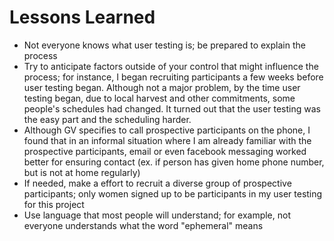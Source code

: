 # Lessons Learned

* Not everyone knows what user testing is; be prepared to explain the process
* Try to anticipate factors outside of your control that might influence the process; for instance, I began recruiting participants a few weeks before user testing began. Although not a major problem, by the time user testing began, due to local harvest and other commitments, some people's schedules had changed. It turned out that the user testing was the easy part and the scheduling harder. 
* Although GV specifies to call prospective participants on the phone, I found that in an informal situation where I am already familiar with the prospective participants, email or even facebook messaging worked better for ensuring contact (ex. if person has given home phone number, but is not at home regularly)
* If needed, make a effort to recruit a diverse group of prospective participants; only women signed up to be participants in my user testing for this project
* Use language that most people will understand; for example, not everyone understands what the word "ephemeral" means

